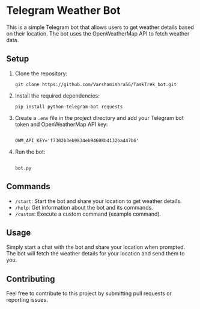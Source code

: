 

<!DOCTYPE html>
<html lang="en">
<head>
<title>Telegram Weather Bot</title>
</head>
<body>
<h1>Telegram Weather Bot</h1>
<p>This is a simple Telegram bot that allows users to get weather details based on their location. The bot uses the OpenWeatherMap API to fetch weather data.</p>
<h2>Setup</h2>
<ol>
<li>Clone the repository:</li>
<pre><code>git clone https://github.com/Varshamishra56/TaskTrek_bot.git</code></pre>
<li>Install the required dependencies:</li>
<pre><code>pip install python-telegram-bot requests</code></pre>
<li>Create a <code>.env</code> file in the project directory and add your Telegram bot token and OpenWeatherMap API key:</li>
<pre><code>
OWM_API_KEY='f7302b3eb9834eb94608b4132ba447b6'</code></pre>
<li>Run the bot:</li>
<pre><code>
bot.py</code></pre>
</ol>
<h2>Commands</h2>
<ul>
<li><code>/start</code>: Start the bot and share your location to get weather details.</li>
<li><code>/help</code>: Get information about the bot and its commands.</li>
<li><code>/custom</code>: Execute a custom command (example command).</li>
</ul>
<h2>Usage</h2>
<p>Simply start a chat with the bot and share your location when prompted. The bot will fetch the weather details for your location and send them to you.</p>
<h2>Contributing</h2>
<p>Feel free to contribute to this project by submitting pull requests or reporting issues.</p>
</body>
</html>